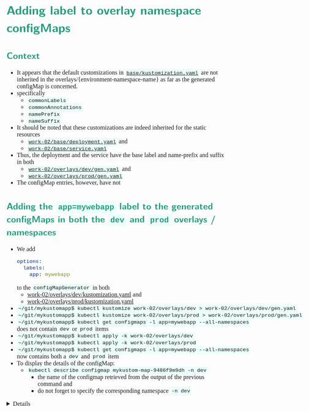 <style>
body {
  font-family: "Gentium Basic", Cardo , "Linux Libertine o", "Palatino Linotype", Cambria, serif;
  font-size: 100% !important;
  padding-right: 12%;
}
code {
  padding: 0.25em;
	
  white-space: pre;
  font-family: "Tlwg mono", Consolas, "Liberation Mono", Menlo, Courier, monospace;
	
  background-color: #ECFFFA;
  //border: 1px solid #ccc;
  //border-radius: 3px;
}

kbd {
  display: inline-block;
  padding: 3px 5px;
  font-family: "Tlwg mono", Consolas, "Liberation Mono", Menlo, Courier, monospace;
  line-height: 10px;
  color: #555;
  vertical-align: middle;
  background-color: #ECFFFA;
  border: solid 1px #ccc;
  border-bottom-color: #bbb;
  border-radius: 3px;
  box-shadow: inset 0 -1px 0 #bbb;
}

h1,h2,h3,h4,h5 {
  color: #269B7D; 
  font-family: "fira sans", "Latin Modern Sans", Calibri, "Trebuchet MS", sans-serif;
}

</style>

# Adding label to overlay namespace configMaps

## Context
- It appears that the default customizations in [`base/kustomization.yaml`](../work-02/base/kustomization.yaml) are not
  inherited in the overlays/{environment-namespace-name} as far as the generated configMap is concerned.
- specifically
  - `commonLabels`
  - `commonAnnotations`
  - `namePrefix`
  - `nameSuffix`
- It should be noted that these customizations are indeed inherited for the static resources
  - [`work-02/base/deployment.yaml`](../work-02/base/deployment.yaml) and
  - [`work-02/base/service.yaml`](../work-02/base/service.yaml)
- Thus, the deployment and the service have the base label and name-prefix and suffix in both 
  - [`work-02/overlays/dev/gen.yaml`](../work-02/overlays/dev/gen.yaml) and
  - [`work-02/overlays/prod/gen.yaml`](../work-02/overlays/prod/gen.yaml)
- The configMap entries, however, have not

## Adding the `app=mywebapp` label to the generated configMaps in both the `dev` and `prod` overlays / namespaces
- We add
  ```yaml
  options:
    labels:
      app: mywebapp
  ```
  to the `configMapGenerator` in both
  - [work-02/overlays/dev/kustomization.yaml](../work-02/overlays/dev/kustomization.yaml) and
  - [work-02/overlays/prod/kustomization.yaml](../work-02/overlays/prod/kustomization.yaml)
- `~/git/mykustomapp$ kubectl kustomize work-02/overlays/dev > work-02/overlays/dev/gen.yaml`
- `~/git/mykustomapp$ kubectl kustomize work-02/overlays/prod > work-02/overlays/prod/gen.yaml`
- `~/git/mykustomapp$ kubectl get configmaps -l app=mywebapp --all-namespaces` does not contain `dev` or `prod` items
- `~/git/mykustomapp$ kubectl apply -k work-02/overlays/dev`
- `~/git/mykustomapp$ kubectl apply -k work-02/overlays/prod`
- `~/git/mykustomapp$ kubectl get configmaps -l app=mywebapp --all-namespaces` now contains both a `dev` and `prod` item
- To display the details of the configMap:
  - `kubectl describe configmap mykustom-map-9486f9m9dh -n dev` 
    - the name of the configmap retrieved from the output of the previous command and 
    - do not forget to specify the corresponding namespace `-n dev`
  

<details>

```bash
(base) willem@mint-22:~/git/mykustomapp$ kubectl get all -l app=mywebapp --all-namespaces
NAMESPACE   NAME                                      READY   STATUS    RESTARTS        AGE
default     pod/kustom-mywebapp-v1-f875df8b-d8h2c     1/1     Running   3 (3d22h ago)   5d10h
dev         pod/kustom-mywebapp-v1-67889f7d79-wrvjc   1/1     Running   3 (3d22h ago)   5d
dev         pod/kustom-mywebapp-v1-67889f7d79-wsms6   1/1     Running   3 (3d22h ago)   5d
prod        pod/kustom-mywebapp-v1-5df468f984-4cc97   1/1     Running   2 (3d22h ago)   4d10h
prod        pod/kustom-mywebapp-v1-5df468f984-4tb6p   1/1     Running   2 (3d22h ago)   4d10h
prod        pod/kustom-mywebapp-v1-5df468f984-mtq7q   1/1     Running   2 (3d22h ago)   4d10h

NAMESPACE   NAME                         TYPE           CLUSTER-IP      EXTERNAL-IP   PORT(S)        AGE
default     service/kustom-mywebapp-v1   LoadBalancer   10.98.186.162   <pending>     80:31683/TCP   5d10h
dev         service/kustom-mywebapp-v1   LoadBalancer   10.105.206.96   <pending>     80:31425/TCP   5d
prod        service/kustom-mywebapp-v1   LoadBalancer   10.101.99.212   <pending>     80:32523/TCP   4d10h

NAMESPACE   NAME                                 READY   UP-TO-DATE   AVAILABLE   AGE
default     deployment.apps/kustom-mywebapp-v1   1/1     1            1           5d10h
dev         deployment.apps/kustom-mywebapp-v1   2/2     2            2           5d
prod        deployment.apps/kustom-mywebapp-v1   3/3     3            3           4d10h

NAMESPACE   NAME                                            DESIRED   CURRENT   READY   AGE
default     replicaset.apps/kustom-mywebapp-v1-59565b8f7c   0         0         0       5d10h
default     replicaset.apps/kustom-mywebapp-v1-f875df8b     1         1         1       5d10h
dev         replicaset.apps/kustom-mywebapp-v1-67889f7d79   2         2         2       5d
prod        replicaset.apps/kustom-mywebapp-v1-5df468f984   3         3         3       4d10h
(base) willem@mint-22:~/git/mykustomapp$ kubectl apply -k work-02/overlays/dev
# Warning: 'bases' is deprecated. Please use 'resources' instead. Run 'kustomize edit fix' to update your Kustomization automatically.
# Warning: 'commonLabels' is deprecated. Please use 'labels' instead. Run 'kustomize edit fix' to update your Kustomization automatically.
configmap/mykustom-map-9486f9m9dh configured
service/kustom-mywebapp-v1 unchanged
deployment.apps/kustom-mywebapp-v1 unchanged
(base) willem@mint-22:~/git/mykustomapp$ kubectl get all -l app=mywebapp --all-namespaces
NAMESPACE   NAME                                      READY   STATUS    RESTARTS        AGE
default     pod/kustom-mywebapp-v1-f875df8b-d8h2c     1/1     Running   3 (3d22h ago)   5d10h
dev         pod/kustom-mywebapp-v1-67889f7d79-wrvjc   1/1     Running   3 (3d22h ago)   5d
dev         pod/kustom-mywebapp-v1-67889f7d79-wsms6   1/1     Running   3 (3d22h ago)   5d
prod        pod/kustom-mywebapp-v1-5df468f984-4cc97   1/1     Running   2 (3d22h ago)   4d10h
prod        pod/kustom-mywebapp-v1-5df468f984-4tb6p   1/1     Running   2 (3d22h ago)   4d10h
prod        pod/kustom-mywebapp-v1-5df468f984-mtq7q   1/1     Running   2 (3d22h ago)   4d10h

NAMESPACE   NAME                         TYPE           CLUSTER-IP      EXTERNAL-IP   PORT(S)        AGE
default     service/kustom-mywebapp-v1   LoadBalancer   10.98.186.162   <pending>     80:31683/TCP   5d10h
dev         service/kustom-mywebapp-v1   LoadBalancer   10.105.206.96   <pending>     80:31425/TCP   5d
prod        service/kustom-mywebapp-v1   LoadBalancer   10.101.99.212   <pending>     80:32523/TCP   4d10h

NAMESPACE   NAME                                 READY   UP-TO-DATE   AVAILABLE   AGE
default     deployment.apps/kustom-mywebapp-v1   1/1     1            1           5d10h
dev         deployment.apps/kustom-mywebapp-v1   2/2     2            2           5d
prod        deployment.apps/kustom-mywebapp-v1   3/3     3            3           4d10h

NAMESPACE   NAME                                            DESIRED   CURRENT   READY   AGE
default     replicaset.apps/kustom-mywebapp-v1-59565b8f7c   0         0         0       5d10h
default     replicaset.apps/kustom-mywebapp-v1-f875df8b     1         1         1       5d10h
dev         replicaset.apps/kustom-mywebapp-v1-67889f7d79   2         2         2       5d
prod        replicaset.apps/kustom-mywebapp-v1-5df468f984   3         3         3       4d10h
(base) willem@mint-22:~/git/mykustomapp$ kubectl get configmaps
NAME                                DATA   AGE
kube-root-ca.crt                    1      6d7h
kustom-mykustom-map-v1-bht92hd6gm   3      5d10h
kustom-mykustom-map-v1-k98kg64km2   3      5d10h
(base) willem@mint-22:~/git/mykustomapp$ kubectl get configmaps -l app=mywebapp --all-namespaces
NAMESPACE   NAME                                DATA   AGE
default     kustom-mykustom-map-v1-bht92hd6gm   3      5d10h
default     kustom-mykustom-map-v1-k98kg64km2   3      5d10h
dev         mykustom-map-9486f9m9dh             3      5d
(base) willem@mint-22:~/git/mykustomapp$ kubectl get configmaps  --all-namespaces
NAMESPACE              NAME                                                   DATA   AGE
default                kube-root-ca.crt                                       1      6d7h
default                kustom-mykustom-map-v1-bht92hd6gm                      3      5d10h
default                kustom-mykustom-map-v1-k98kg64km2                      3      5d10h
dev                    kube-root-ca.crt                                       1      5d
dev                    mykustom-map-9486f9m9dh                                3      5d
kube-node-lease        kube-root-ca.crt                                       1      6d7h
kube-public            cluster-info                                           1      6d7h
kube-public            kube-root-ca.crt                                       1      6d7h
kube-system            coredns                                                1      6d7h
kube-system            extension-apiserver-authentication                     6      6d7h
kube-system            kube-apiserver-legacy-service-account-token-tracking   1      6d7h
kube-system            kube-proxy                                             2      6d7h
kube-system            kube-root-ca.crt                                       1      6d7h
kube-system            kubeadm-config                                         1      6d7h
kube-system            kubelet-config                                         1      6d7h
kubernetes-dashboard   kube-root-ca.crt                                       1      6d7h
kubernetes-dashboard   kubernetes-dashboard-settings                          0      6d7h
prod                   kube-root-ca.crt                                       1      5d
prod                   mykustom-map-kcc8f98gcc                                3      4d10h
(base) willem@mint-22:~/git/mykustomapp$ kubectl apply -k work-02/overlays/prod
# Warning: 'bases' is deprecated. Please use 'resources' instead. Run 'kustomize edit fix' to update your Kustomization automatically.
# Warning: 'commonLabels' is deprecated. Please use 'labels' instead. Run 'kustomize edit fix' to update your Kustomization automatically.
configmap/mykustom-map-kcc8f98gcc configured
service/kustom-mywebapp-v1 unchanged
deployment.apps/kustom-mywebapp-v1 unchanged
(base) willem@mint-22:~/git/mykustomapp$ kubectl get configmaps -l app=mywebapp --all-namespaces
NAMESPACE   NAME                                DATA   AGE
default     kustom-mykustom-map-v1-bht92hd6gm   3      5d10h
default     kustom-mykustom-map-v1-k98kg64km2   3      5d10h
dev         mykustom-map-9486f9m9dh             3      5d
prod        mykustom-map-kcc8f98gcc             3      4d10h
(base) willem@mint-22:~/git/mykustomapp$ kubectl get all -l app=mywebapp --all-namespaces
NAMESPACE   NAME                                      READY   STATUS    RESTARTS        AGE
default     pod/kustom-mywebapp-v1-f875df8b-d8h2c     1/1     Running   3 (3d22h ago)   5d10h
dev         pod/kustom-mywebapp-v1-67889f7d79-wrvjc   1/1     Running   3 (3d22h ago)   5d
dev         pod/kustom-mywebapp-v1-67889f7d79-wsms6   1/1     Running   3 (3d22h ago)   5d
prod        pod/kustom-mywebapp-v1-5df468f984-4cc97   1/1     Running   2 (3d22h ago)   4d10h
prod        pod/kustom-mywebapp-v1-5df468f984-4tb6p   1/1     Running   2 (3d22h ago)   4d10h
prod        pod/kustom-mywebapp-v1-5df468f984-mtq7q   1/1     Running   2 (3d22h ago)   4d10h

NAMESPACE   NAME                         TYPE           CLUSTER-IP      EXTERNAL-IP   PORT(S)        AGE
default     service/kustom-mywebapp-v1   LoadBalancer   10.98.186.162   <pending>     80:31683/TCP   5d10h
dev         service/kustom-mywebapp-v1   LoadBalancer   10.105.206.96   <pending>     80:31425/TCP   5d
prod        service/kustom-mywebapp-v1   LoadBalancer   10.101.99.212   <pending>     80:32523/TCP   4d10h

NAMESPACE   NAME                                 READY   UP-TO-DATE   AVAILABLE   AGE
default     deployment.apps/kustom-mywebapp-v1   1/1     1            1           5d10h
dev         deployment.apps/kustom-mywebapp-v1   2/2     2            2           5d
prod        deployment.apps/kustom-mywebapp-v1   3/3     3            3           4d10h

NAMESPACE   NAME                                            DESIRED   CURRENT   READY   AGE
default     replicaset.apps/kustom-mywebapp-v1-59565b8f7c   0         0         0       5d10h
default     replicaset.apps/kustom-mywebapp-v1-f875df8b     1         1         1       5d10h
dev         replicaset.apps/kustom-mywebapp-v1-67889f7d79   2         2         2       5d
prod        replicaset.apps/kustom-mywebapp-v1-5df468f984   3         3         3       4d10h
(base) willem@mint-22:~/git/mykustomapp$ kubectl get configmaps -l app=mywebapp --all-namespaces
NAMESPACE   NAME                                DATA   AGE
default     kustom-mykustom-map-v1-bht92hd6gm   3      5d10h
default     kustom-mykustom-map-v1-k98kg64km2   3      5d10h
dev         mykustom-map-9486f9m9dh             3      5d
prod        mykustom-map-kcc8f98gcc             3      4d10h
(base) willem@mint-22:~/git/mykustomapp$ kubectl describe configmap mykustom-map-9486f9m9dh 
Error from server (NotFound): configmaps "mykustom-map-9486f9m9dh" not found
(base) willem@mint-22:~/git/mykustomapp$ kubectl describe configmap mykustom-map-9486f9m9dh -all-namespaces
error: unknown shorthand flag: 'a' in -all-namespaces
See 'kubectl describe --help' for usage.
(base) willem@mint-22:~/git/mykustomapp$ kubectl describe configmap mykustom-map-9486f9m9dh --all-namespaces
error: a resource cannot be retrieved by name across all namespaces
(base) willem@mint-22:~/git/mykustomapp$ kubectl describe configmap mykustom-map-9486f9m9dh -n dev
Name:         mykustom-map-9486f9m9dh
Namespace:    dev
Labels:       app=mywebapp
Annotations:  <none>

Data
====
BG_COLOR:
----
#519162

CUSTOM_HEADER:
----
welcome to the kustomized DEV environment

FONT_COLOR:
----
#FFFFFF


BinaryData
====

Events:  <none>
(base) willem@mint-22:~/git/mykustomapp$ kubectl describe configmap -n prod mykustom-map-kcc8f98gcc
Name:         mykustom-map-kcc8f98gcc
Namespace:    prod
Labels:       app=mywebapp
Annotations:  <none>

Data
====
BG_COLOR:
----
#961212

CUSTOM_HEADER:
----
welcome to the kustomized PROD environment

FONT_COLOR:
----
#FFFFFF


BinaryData
====

Events:  <none>
(base) willem@mint-22:~/git/mykustomapp$ 

```

</details>